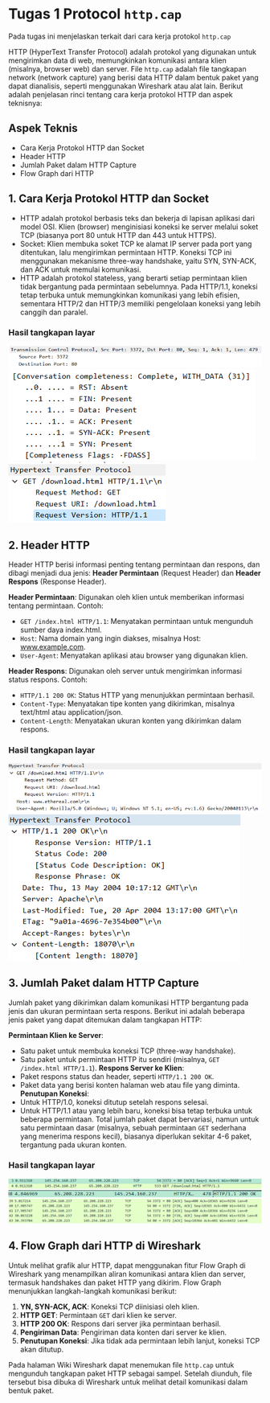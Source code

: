 
# Tugas 1 Protocol `http.cap`

Pada tugas ini menjelaskan terkait dari cara kerja protokol `http.cap`

HTTP (HyperText Transfer Protocol) adalah protokol yang digunakan untuk mengirimkan data di web, memungkinkan komunikasi antara klien (misalnya, browser web) dan server. File `http.cap` adalah file tangkapan network (network capture) yang berisi data HTTP dalam bentuk paket yang dapat dianalisis, seperti menggunakan Wireshark atau alat lain. Berikut adalah penjelasan rinci tentang cara kerja protokol HTTP dan aspek teknisnya:


## Aspek Teknis

- Cara Kerja Protokol HTTP dan Socket
- Header HTTP
- Jumlah Paket dalam HTTP Capture
- Flow Graph dari HTTP


## 1. Cara Kerja Protokol HTTP dan Socket

- HTTP adalah protokol berbasis teks dan bekerja di lapisan aplikasi dari model OSI. Klien (browser) menginisiasi koneksi ke server melalui soket TCP (biasanya port 80 untuk HTTP dan 443 untuk HTTPS).
- Socket: Klien membuka soket TCP ke alamat IP server pada port yang ditentukan, lalu mengirimkan permintaan HTTP. Koneksi TCP ini menggunakan mekanisme three-way handshake, yaitu SYN, SYN-ACK, dan ACK untuk memulai komunikasi.
- HTTP adalah protokol stateless, yang berarti setiap permintaan klien tidak bergantung pada permintaan sebelumnya. Pada HTTP/1.1, koneksi tetap terbuka untuk memungkinkan komunikasi yang lebih efisien, sementara HTTP/2 dan HTTP/3 memiliki pengelolaan koneksi yang lebih canggih dan paralel.

### Hasil tangkapan layar
![Port HTML](https://github.com/infans4/Tugas-1_Penjelasan-Protokol-http.cap/blob/main/assets/Port%20HTML.png)
![Socket](https://github.com/infans4/Tugas-1_Penjelasan-Protokol-http.cap/blob/main/assets/Socket.png)
![HTTP1.1](https://github.com/infans4/Tugas-1_Penjelasan-Protokol-http.cap/blob/main/assets/HTTP1.1.png)

## 2. Header HTTP

Header HTTP berisi informasi penting tentang permintaan dan respons, dan dibagi menjadi dua jenis: **Header Permintaan** (Request Header) dan **Header Respons** (Response Header).

**Header Permintaan**: Digunakan oleh klien untuk memberikan informasi tentang permintaan. Contoh:
- `GET /index.html HTTP/1.1`: Menyatakan permintaan untuk mengunduh sumber daya index.html.
- `Host`: Nama domain yang ingin diakses, misalnya Host: www.example.com.
- `User-Agent`: Menyatakan aplikasi atau browser yang digunakan klien.

**Header Respons**: Digunakan oleh server untuk mengirimkan informasi status respons. Contoh:
- `HTTP/1.1 200 OK`: Status HTTP yang menunjukkan permintaan berhasil.
- `Content-Type`: Menyatakan tipe konten yang dikirimkan, misalnya text/html atau application/json.
- `Content-Length`: Menyatakan ukuran konten yang dikirimkan dalam respons.

### Hasil tangkapan layar
![HTTP Get](https://github.com/infans4/Tugas-1_Penjelasan-Protokol-http.cap/blob/main/assets/HTTP%20Get.png)
![HTTP Response](https://github.com/infans4/Tugas-1_Penjelasan-Protokol-http.cap/blob/main/assets/HTTP%20Response.png)
## 3. Jumlah Paket dalam HTTP Capture

Jumlah paket yang dikirimkan dalam komunikasi HTTP bergantung pada jenis dan ukuran permintaan serta respons. Berikut ini adalah beberapa jenis paket yang dapat ditemukan dalam tangkapan HTTP:

**Permintaan Klien ke Server**:
- Satu paket untuk membuka koneksi TCP (three-way handshake).
- Satu paket untuk permintaan HTTP itu sendiri (misalnya, `GET /index.html HTTP/1.1`).
**Respons Server ke Klien**:
- Paket respons status dan header, seperti `HTTP/1.1 200 OK`.
- Paket data yang berisi konten halaman web atau file yang diminta.
**Penutupan Koneksi**:
- Untuk HTTP/1.0, koneksi ditutup setelah respons selesai.
- Untuk HTTP/1.1 atau yang lebih baru, koneksi bisa tetap terbuka untuk beberapa permintaan.
Total jumlah paket dapat bervariasi, namun untuk satu permintaan dasar (misalnya, sebuah permintaan `GET` sederhana yang menerima respons kecil), biasanya diperlukan sekitar 4-6 paket, tergantung pada ukuran konten.
### Hasil tangkapan layar
![Client to Server](https://github.com/infans4/Tugas-1_Penjelasan-Protokol-http.cap/blob/main/assets/Client%20to%20Server.png)
![Server to Client](https://github.com/infans4/Tugas-1_Penjelasan-Protokol-http.cap/blob/main/assets/Server%20to%20Client.png)
![Close conn](https://github.com/infans4/Tugas-1_Penjelasan-Protokol-http.cap/blob/main/assets/Close%20conn.png)
## 4. Flow Graph dari HTTP di Wireshark

Untuk melihat grafik alur HTTP, dapat menggunakan fitur Flow Graph di Wireshark yang menampilkan aliran komunikasi antara klien dan server, termasuk handshakes dan paket HTTP yang dikirim. Flow Graph menunjukkan langkah-langkah komunikasi berikut:

1. **YN, SYN-ACK, ACK**: Koneksi TCP diinisiasi oleh klien.
2. **HTTP GET**: Permintaan `GET` dari klien ke server.
3. **HTTP 200 OK**: Respons dari server jika permintaan berhasil.
4. **Pengiriman Data**: Pengiriman data konten dari server ke klien.
5. **Penutupan Koneksi**: Jika tidak ada permintaan lebih lanjut, koneksi TCP akan ditutup.

Pada halaman Wiki Wireshark dapat menemukan file `http.cap` untuk mengunduh tangkapan paket HTTP sebagai sampel. Setelah diunduh, file tersebut bisa dibuka di Wireshark untuk melihat detail komunikasi dalam bentuk paket.
